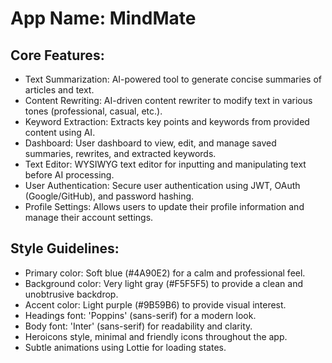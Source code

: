 # **App Name**: MindMate

## Core Features:

- Text Summarization: AI-powered tool to generate concise summaries of articles and text.
- Content Rewriting: AI-driven content rewriter to modify text in various tones (professional, casual, etc.).
- Keyword Extraction: Extracts key points and keywords from provided content using AI.
- Dashboard: User dashboard to view, edit, and manage saved summaries, rewrites, and extracted keywords.
- Text Editor: WYSIWYG text editor for inputting and manipulating text before AI processing.
- User Authentication: Secure user authentication using JWT, OAuth (Google/GitHub), and password hashing.
- Profile Settings: Allows users to update their profile information and manage their account settings.

## Style Guidelines:

- Primary color: Soft blue (#4A90E2) for a calm and professional feel.
- Background color: Very light gray (#F5F5F5) to provide a clean and unobtrusive backdrop.
- Accent color: Light purple (#9B59B6) to provide visual interest.
- Headings font: 'Poppins' (sans-serif) for a modern look.
- Body font: 'Inter' (sans-serif) for readability and clarity.
- Heroicons style, minimal and friendly icons throughout the app.
- Subtle animations using Lottie for loading states.